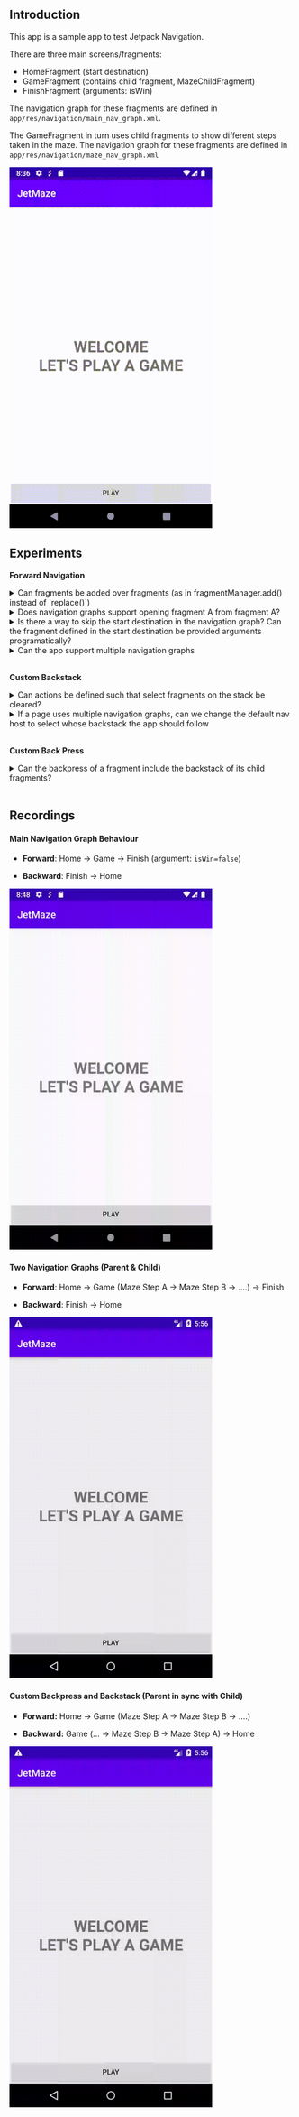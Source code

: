 ## Introduction

This app is a sample app to test Jetpack Navigation.

There are three main screens/fragments:
* HomeFragment (start destination)
* GameFragment (contains child fragment, MazeChildFragment)
* FinishFragment (arguments: isWin)

The navigation graph for these fragments are defined in `app/res/navigation/main_nav_graph.xml`.

The GameFragment in turn uses child fragments to show different steps taken in the maze.
The navigation graph for these fragments are defined in `app/res/navigation/maze_nav_graph.xml`

<img src="recordings/jetmaze-success.gif" width="360" height="640"/>

## Experiments

**Forward Navigation**

<details>
<summary>Can fragments be added over fragments (as in fragmentManager.add() instead of `replace()`)</summary>

The fragmentManager can be used alongside Jetpack Navgigation to support adding fragments.

However, Jetpack navigation can only support the replace() behaviour.  
</details>

<details>
<summary>Does navigation graphs support opening fragment A from fragment A?</summary>

Yes. Check `maze_nav_graph.xml` and you will see that the `MazeChildFragment` has an action to navigate to another instance of itself.
</details>

<details>
<summary>Is there a way to skip the start destination in the navigation graph? Can the fragment defined in the start destination be provided arguments programatically?</summary>

No. It seems that navigation graphs must have the property `app:startDestination` defined. And the fragment set as the start destination will use default values for its arguments.

This may cause issues if the fragment depends on arguments that are decided dynamically, in this example, the argument needed is the starting position of the Maze (`GameFragment`)
</details>

<details>
<summary>Can the app support multiple navigation graphs</summary>

Yes.

One, if child fragments are used, then the same screen can rely on multiple navigation graphs. For example, `GameFragment` uses two `NavControllers`, one to navigate through the child fragments (`maze_nav_graph`) and one to navigate the parent fragments (`main_nav_graph`).

However, there can only be one default nav graph (`app:defaultNavHost`) which handles the default backstack. Though the backpress can be overriden for custom backstacks.

Two, we can support nested navigation graphs. This is useful when the app has far too many screens and multiple files can help improve the readability of the code. However, this is only an extension of the same navigation graph.

</details>

<br/>

**Custom Backstack**

<details>
<summary>Can actions be defined such that select fragments on the stack be cleared?</summary>

Yes, check `FinishFragment` in `main_nav_graph.xml`. There is an action with properties set to return the user to home which pops all fragments from the `HomeFragment`.

**Forward path**: HomeFragment -> GameFragment -> FinishFragment

**Back path**: FinishFragment -> HomeFragment -> [exit app]

Notice that the back path does not include the GameFragment.

</details>


<details>
<summary>If a page uses multiple navigation graphs, can we change the default nav host to select whose backstack the app should follow</summary>

No. There can only be one default nav graph (`app:defaultNavHost`) which decides the default backstack based on the one navigation graph selected.

 Without overriding the backpress behaviour, the backstack of the `MazeChildFragment` would have been ignored and the flow would have been:

**Forward path**: HomeFragment -> GameFragment (MazeChildFragment A -> MazeChildFragment B -> MazeChildFragment C)

**Back path**: GameFragment (MazeChildFragment C)-> HomeFragment

However, the backpress can be configured to handle custom backstacks as done on `GameFragment`.


**Back path**: GameFragment (MazeChildFragment C -> MazeChildFragment B -> MazeChildFragment A) ->  HomeFragment
</details>

<br/>

**Custom Back Press**

<details>
<summary>Can the backpress of a fragment include the backstack of its child fragments? </summary>

Yes, check `GameFragment`. You can override the backpress to pop the backstack of the child fragments before popping the backstack of the parent fragments.
</details>

<br/>


## Recordings

#### Main Navigation Graph Behaviour

* **Forward**: Home -> Game -> Finish (argument: `isWin=false`)

* **Backward**: Finish -> Home

<img src="recordings/jetmaze-failure.gif" width="360" height="640"/>

#### Two Navigation Graphs (Parent & Child)

* **Forward**: Home -> Game (Maze Step A -> Maze Step B -> ....) -> Finish

* **Backward**: Finish -> Home

<img src="recordings/jetmaze-play-game-success.gif" width="360" height="640"/>

#### Custom Backpress and Backstack (Parent in sync with Child)

* **Forward:** Home -> Game (Maze Step A -> Maze Step B -> ....)

* **Backward:** Game (... -> Maze Step B -> Maze Step A) -> Home

<img src="recordings/jetmaze-play-game-custom-backstack.gif" width="360" height="640"/>
